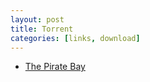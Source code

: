 ```yaml
---
layout: post
title: Torrent
categories: [links, download]
---
```


- [The Pirate Bay](http://thepiratebay.org)